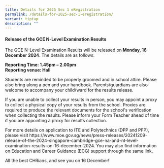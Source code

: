 ```yaml
---
title: Details for 2025 Sec 1 eRegistration
permalink: /details-for-2025-sec-1-eregistration/
variant: tiptap
description: ""
---
```

<h4><strong>Release of the GCE N-Level Examination Results</strong></h4>
<p>The GCE N-Level Examination Results will be released on<strong> Monday, 16 December 2024</strong>.
The details are as follows:</p>
<p><strong>Reporting Time: 1.45pm – 2.00pm</strong>
<br><strong>Reporting venue: Hall</strong>
</p>
<p>Students are reminded to be properly groomed and in school attire. Please
also bring along a pen and your handbook. Parents/guardians are also welcome
to accompany your child/ward for the results release.</p>
<p>If you are unable to collect your results in person, you may appoint a
proxy to collect a physical copy of your results from the school. Proxies
are required to produce the relevant documents for the school's verification
when collecting the results. Please inform your Form Teacher ahead of time
if you are appointing a proxy for results collection.</p>
<p>For more details on application to ITE and Polytechnics (DPP and PFP),
please visit <a rel="noopener noreferrer nofollow" target="_blank">https://www.moe.gov.sg/news/press-releases/20241209-release-of-the-2024-singapore-cambridge-gce-na-and-nt-level-examination-results-on-16-december-2024</a>.
You may also find information on Education and Career Guidance (ECG) support
through the same link.</p>
<p>All the best CHRians, and see you on 16 December!</p>